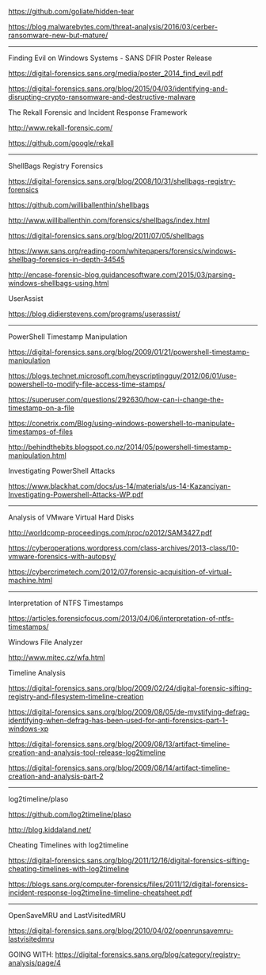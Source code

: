 
https://github.com/goliate/hidden-tear

https://blog.malwarebytes.com/threat-analysis/2016/03/cerber-ransomware-new-but-mature/

----------------------------

Finding Evil on Windows Systems - SANS DFIR Poster Release

https://digital-forensics.sans.org/media/poster_2014_find_evil.pdf

https://digital-forensics.sans.org/blog/2015/04/03/identifying-and-disrupting-crypto-ransomware-and-destructive-malware

The Rekall Forensic and Incident Response Framework

http://www.rekall-forensic.com/

https://github.com/google/rekall

----------------------------

ShellBags Registry Forensics

https://digital-forensics.sans.org/blog/2008/10/31/shellbags-registry-forensics

https://github.com/williballenthin/shellbags

http://www.williballenthin.com/forensics/shellbags/index.html

https://digital-forensics.sans.org/blog/2011/07/05/shellbags

https://www.sans.org/reading-room/whitepapers/forensics/windows-shellbag-forensics-in-depth-34545

http://encase-forensic-blog.guidancesoftware.com/2015/03/parsing-windows-shellbags-using.html

UserAssist

https://blog.didierstevens.com/programs/userassist/

----------------------------

PowerShell Timestamp Manipulation

https://digital-forensics.sans.org/blog/2009/01/21/powershell-timestamp-manipulation

https://blogs.technet.microsoft.com/heyscriptingguy/2012/06/01/use-powershell-to-modify-file-access-time-stamps/

https://superuser.com/questions/292630/how-can-i-change-the-timestamp-on-a-file

https://conetrix.com/Blog/using-windows-powershell-to-manipulate-timestamps-of-files

http://behindthebits.blogspot.co.nz/2014/05/powershell-timestamp-manipulation.html

Investigating PowerShell Attacks

https://www.blackhat.com/docs/us-14/materials/us-14-Kazanciyan-Investigating-Powershell-Attacks-WP.pdf

----------------------------

Analysis of VMware Virtual Hard Disks

http://worldcomp-proceedings.com/proc/p2012/SAM3427.pdf

https://cyberoperations.wordpress.com/class-archives/2013-class/10-vmware-forensics-with-autopsy/

https://cybercrimetech.com/2012/07/forensic-acquisition-of-virtual-machine.html

----------------------------

Interpretation of NTFS Timestamps

https://articles.forensicfocus.com/2013/04/06/interpretation-of-ntfs-timestamps/

Windows File Analyzer

http://www.mitec.cz/wfa.html

Timeline Analysis

https://digital-forensics.sans.org/blog/2009/02/24/digital-forensic-sifting-registry-and-filesystem-timeline-creation

https://digital-forensics.sans.org/blog/2009/08/05/de-mystifying-defrag-identifying-when-defrag-has-been-used-for-anti-forensics-part-1-windows-xp

https://digital-forensics.sans.org/blog/2009/08/13/artifact-timeline-creation-and-analysis-tool-release-log2timeline

https://digital-forensics.sans.org/blog/2009/08/14/artifact-timeline-creation-and-analysis-part-2

----------------------------

log2timeline/plaso

https://github.com/log2timeline/plaso

http://blog.kiddaland.net/

Cheating Timelines with log2timeline

https://digital-forensics.sans.org/blog/2011/12/16/digital-forensics-sifting-cheating-timelines-with-log2timeline

https://blogs.sans.org/computer-forensics/files/2011/12/digital-forensics-incident-response-log2timeline-timeline-cheatsheet.pdf

----------------------------

OpenSaveMRU and LastVisitedMRU

https://digital-forensics.sans.org/blog/2010/04/02/openrunsavemru-lastvisitedmru

GOING WITH: https://digital-forensics.sans.org/blog/category/registry-analysis/page/4 


